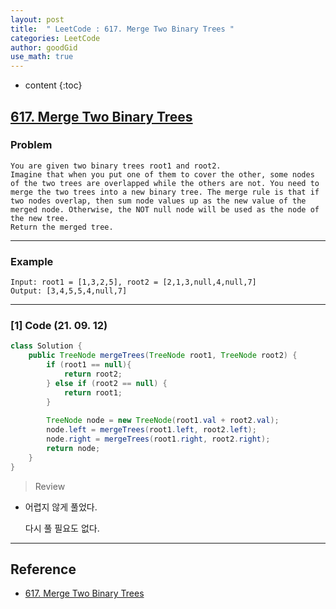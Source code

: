 ```yaml
---
layout: post
title:  " LeetCode : 617. Merge Two Binary Trees "
categories: LeetCode
author: goodGid
use_math: true
---
```

* content
{:toc}

## [617. Merge Two Binary Trees](https://leetcode.com/problems/merge-two-binary-trees/)

### Problem

```
You are given two binary trees root1 and root2.
Imagine that when you put one of them to cover the other, some nodes of the two trees are overlapped while the others are not. You need to merge the two trees into a new binary tree. The merge rule is that if two nodes overlap, then sum node values up as the new value of the merged node. Otherwise, the NOT null node will be used as the node of the new tree.
Return the merged tree.
```


---

### Example

```
Input: root1 = [1,3,2,5], root2 = [2,1,3,null,4,null,7]
Output: [3,4,5,5,4,null,7]
```

---

### [1] Code (21. 09. 12)

``` java
class Solution {
    public TreeNode mergeTrees(TreeNode root1, TreeNode root2) {
        if (root1 == null){
            return root2;
        } else if (root2 == null) {
            return root1;
        }
        
        TreeNode node = new TreeNode(root1.val + root2.val);
        node.left = mergeTrees(root1.left, root2.left);
        node.right = mergeTrees(root1.right, root2.right);
        return node;
    }
}
```

> Review

* 어렵지 않게 풀었다.

  다시 풀 필요도 없다.


---

## Reference

* [617. Merge Two Binary Trees](https://leetcode.com/problems/merge-two-binary-trees/)